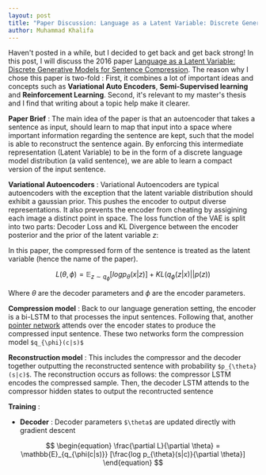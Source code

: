 ```yaml
---
layout: post
title: "Paper Discussion: Language as a Latent Variable: Discrete Generative Models for Sentence Compression"
author: Muhammad Khalifa
---
```


Haven't posted in a while, but I decided to get back and get back strong! In this post, I will discuss the 2016 paper [Language as a Latent Variable: Discrete Generative Models for Sentence Compression](https://arxiv.org/abs/1609.07317). The reason why I chose this paper is two-fold : First, it combines a lot of important ideas and concepts such as **Variational Auto Encoders**, **Semi-Supervised learning** and **Reinforcement Learning**. Second, it's relevant to my master's thesis and I find that writing about a topic help make it clearer.


**Paper Brief** : The main idea of the paper is that an autoencoder that takes a sentence as input, should learn to map that input into a space where important information regarding the sentence are kept, such that the model is able to reconstruct the sentence again. By enforcing this intermediate representation (Latent Variable) to be in the form of a discrete language model distribution (a valid sentence), we are able to learn a compact version of the input sentence.


**Variational Autoencoders** : Variational Autoencoders are typical autoencoders with the exception that the latent variable distribution should exhibit a gaussian prior. This pushes the encoder to output diverse representations. It also prevents the encoder from cheating by assigining each image a distinct point in space. The loss function of the VAE is split into two parts: Decoder Loss and KL Divergence between the encoder posterior and the prior of the latent variable $z$:

In this paper, the compressed form of the sentence is treated as the latent variable (hence the name of the paper). 


$$
\begin{equation}
    L(\theta, \phi) = \mathbb{E}_{z \sim q_{\phi}}[log p_{\theta}(x|z)] + KL (q_{\phi}(z|x) || p(z))
\end{equation}
$$

Where $\theta$ are the decoder parameters and $\phi$ are the encoder parameters.

**Compression model** : Back to our language generation setting, the encoder is a bi-LSTM to that processes the input sentences. Following that, another [pointer network](https://arxiv.org/abs/1506.03134) attends over the encoder states to produce the compressed input sentence. These two networks form the compression model  `$q_{\phi}(c|s)$`

**Reconstruction model** : This includes the compressor and the decoder together outputting the reconstructed sentence with probability `$p_{\theta}(s|c)$`. The reconstruction occurs as follows: the compressor LSTM encodes the compressed sample. Then, the decoder LSTM attends to the compressor hidden states to output the recontructed sentence



**Training** : 

* **Decoder** : Decoder parameters `$\theta$` are updated directly with gradient descent 

$$
\begin{equation}
    \frac{\partial L}{\partial \theta} = \mathbb{E}_{q_{\phi(c|s)}} [\frac{log p_{\theta}(s|c)}{\partial \theta}]
\end{equation}
$$